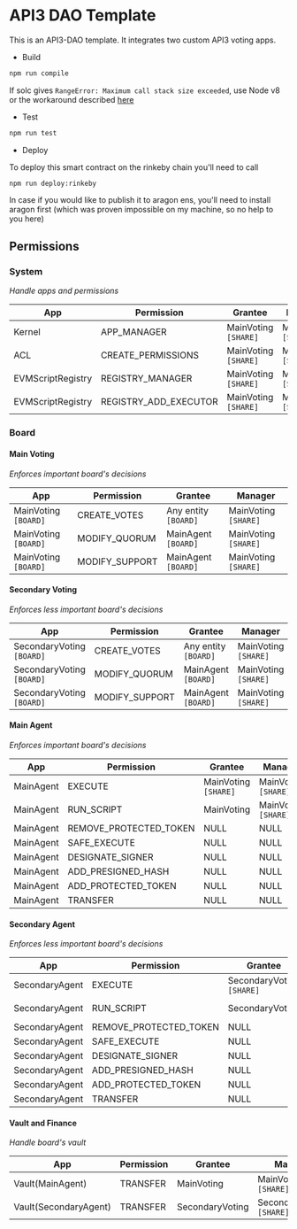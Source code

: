# API3 DAO Template

This is an API3-DAO template. It integrates two custom API3 voting apps. 

- Build
```sh
npm run compile
```
If solc gives `RangeError: Maximum call stack size exceeded`, use Node v8 or the workaround described [here](https://ethereum.stackexchange.com/a/67173)

- Test
```sh
npm run test
```

- Deploy

To deploy this smart contract on the rinkeby chain you'll need to call

```shell script
npm run deploy:rinkeby
```

In case if you would like to publish it to aragon ens, you'll need to install aragon first
(which was proven impossible on my machine, so no help to you here)

## Permissions

### System
_Handle apps and permissions_

| App               | Permission            | Grantee              | Manager              |
| ----------------- | --------------------- | -------------------- | -------------------- |
| Kernel            | APP_MANAGER           | MainVoting `[SHARE]` | MainVoting `[SHARE]` |
| ACL               | CREATE_PERMISSIONS    | MainVoting `[SHARE]` | MainVoting `[SHARE]` |
| EVMScriptRegistry | REGISTRY_MANAGER      | MainVoting `[SHARE]` | MainVoting `[SHARE]` |
| EVMScriptRegistry | REGISTRY_ADD_EXECUTOR | MainVoting `[SHARE]` | MainVoting `[SHARE]` |


### Board


#### Main Voting
_Enforces important board's decisions_

| App                  | Permission     | Grantee                 | Manager              |
| -------------------- | -------------- | ----------------------- | -------------------- |
| MainVoting `[BOARD]` | CREATE_VOTES   | Any entity  `[BOARD]`   | MainVoting `[SHARE]` |
| MainVoting `[BOARD]` | MODIFY_QUORUM  | MainAgent   `[BOARD]`   | MainVoting `[SHARE]` |
| MainVoting `[BOARD]` | MODIFY_SUPPORT | MainAgent   `[BOARD]`   | MainVoting `[SHARE]` |

#### Secondary Voting
_Enforces less important board's decisions_

| App                       | Permission     | Grantee                 | Manager              |
| ------------------------- | -------------- | ----------------------- | -------------------- |
| SecondaryVoting `[BOARD]` | CREATE_VOTES   | Any entity  `[BOARD]`   | MainVoting `[SHARE]` |
| SecondaryVoting `[BOARD]` | MODIFY_QUORUM  | MainAgent   `[BOARD]`   | MainVoting `[SHARE]` |
| SecondaryVoting `[BOARD]` | MODIFY_SUPPORT | MainAgent   `[BOARD]`   | MainVoting `[SHARE]` |

#### Main Agent
_Enforces important board's decisions_

| App       | Permission             | Grantee              | Manager              |
| --------- | ---------------------- | -------------------- | -------------------- |
| MainAgent | EXECUTE                | MainVoting `[SHARE]` | MainVoting `[SHARE]` |
| MainAgent | RUN_SCRIPT             | MainVoting           | MainVoting `[SHARE]` |
| MainAgent | REMOVE_PROTECTED_TOKEN | NULL                 | NULL                 |
| MainAgent | SAFE_EXECUTE           | NULL                 | NULL                 |
| MainAgent | DESIGNATE_SIGNER       | NULL                 | NULL                 |
| MainAgent | ADD_PRESIGNED_HASH     | NULL                 | NULL                 |
| MainAgent | ADD_PROTECTED_TOKEN    | NULL                 | NULL                 |
| MainAgent | TRANSFER               | NULL                 | NULL                 |


#### Secondary Agent
_Enforces less important board's decisions_

| App            | Permission             | Grantee                   | Manager              |
| -------------- | ---------------------- | ------------------------- | -------------------- |
| SecondaryAgent | EXECUTE                | SecondaryVoting `[SHARE]` | MainVoting `[SHARE]` |
| SecondaryAgent | RUN_SCRIPT             | SecondaryVoting           | MainVoting `[SHARE]` |
| SecondaryAgent | REMOVE_PROTECTED_TOKEN | NULL                      | NULL                 |
| SecondaryAgent | SAFE_EXECUTE           | NULL                      | NULL                 |
| SecondaryAgent | DESIGNATE_SIGNER       | NULL                      | NULL                 |
| SecondaryAgent | ADD_PRESIGNED_HASH     | NULL                      | NULL                 |
| SecondaryAgent | ADD_PROTECTED_TOKEN    | NULL                      | NULL                 |
| SecondaryAgent | TRANSFER               | NULL                      | NULL                 |

#### Vault and Finance
_Handle board's vault_

| App     | Permission          | Grantee          | Manager              |
| ------- | ------------------- | ---------------- | -------------------- |
| Vault(MainAgent)   | TRANSFER            | MainVoting       | MainVoting `[SHARE]` |
| Vault(SecondaryAgent)   | TRANSFER            | SecondaryVoting       | SecondaryVoting `[SHARE]` |

